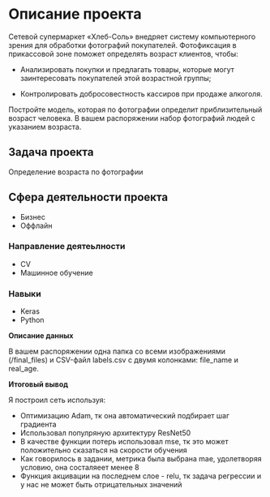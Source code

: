 <h1> Описание проекта </h1>


Сетевой супермаркет «Хлеб-Соль» внедряет систему компьютерного зрения для обработки фотографий покупателей. Фотофиксация в прикассовой зоне поможет определять возраст клиентов, чтобы:


- Анализировать покупки и предлагать товары, которые могут заинтересовать покупателей этой возрастной группы;


- Контролировать добросовестность кассиров при продаже алкоголя.


Постройте модель, которая по фотографии определит приблизительный возраст человека. В вашем распоряжении набор фотографий людей с указанием возраста.


<h2> Задача проекта </h2>


Определение возраста по фотографии


<h2> Сфера деятельности проекта </h2>


- Бизнес
- Оффлайн


<h3> Направление деятеьлности </h3>


- CV
- Машинное обучение


<h3> Навыки </h3>


- Keras
- Python


**Описание данных**


В вашем распоряжении одна папка со всеми изображениями (/final_files) и CSV-файл labels.csv с двумя колонками: file_name и real_age. 




**Итоговый вывод**

Я построил сеть используя:
- Оптимизацию Adam, тк она автоматический подбирает шаг градиента
- Использовал популряную архитектуру ResNet50
- В качестве функции потерь использовал mse, тк это может положительно сказаться на скорости обучения 
- Как говорилось в задании, метрика была выбрана mae, удолетворяя условию, она состаляеет менее 8
- Функция акцивации на последнем слое - relu, тк задача регрессии и у нас не может быть отрицательных значений
